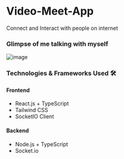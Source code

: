 # Video-Meet-App
Connect and Interact with people on internet

### Glimpse of me talking with myself 

![image](https://github.com/abhishekY2401/Video-Meet-App/assets/89199323/e2c79ada-e59e-4320-98f5-5c0ecfe11a05)

### Technologies & Frameworks Used 🛠️

#### Frontend
- React.js + TypeScript
- Tailwind CSS
- SocketIO Client

#### Backend 
- Node.js + TypeScript
- Socket.io

